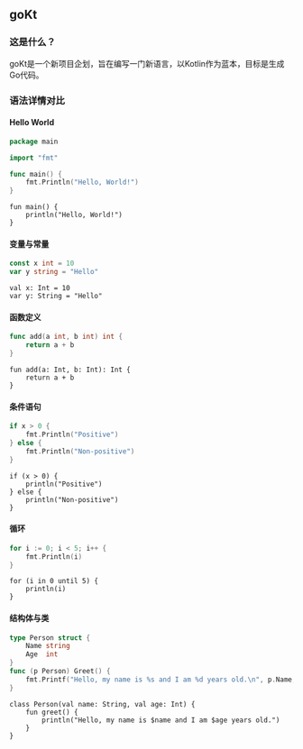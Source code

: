 ## goKt

### 这是什么？

goKt是一个新项目企划，旨在编写一门新语言，以Kotlin作为蓝本，目标是生成Go代码。

### 语法详情对比

#### Hello World

```go
package main

import "fmt"

func main() {
    fmt.Println("Hello, World!")
}
```

```goKt
fun main() {
    println("Hello, World!")
}
```

#### 变量与常量

```go
const x int = 10
var y string = "Hello"
```

```goKt
val x: Int = 10
var y: String = "Hello"
```

#### 函数定义

```go
func add(a int, b int) int {
    return a + b
}
```

```goKt
fun add(a: Int, b: Int): Int {
    return a + b
}
```

#### 条件语句

```go
if x > 0 {
    fmt.Println("Positive")
} else {
    fmt.Println("Non-positive")
}
```

```goKt
if (x > 0) {
    println("Positive")
} else {
    println("Non-positive")
}
```
#### 循环

```go
for i := 0; i < 5; i++ {
    fmt.Println(i)
}
```

```goKt
for (i in 0 until 5) {
    println(i)
}
```

#### 结构体与类

```go
type Person struct {
    Name string
    Age  int
}
func (p Person) Greet() {
    fmt.Printf("Hello, my name is %s and I am %d years old.\n", p.Name, p.Age)
}
```

```goKt
class Person(val name: String, val age: Int) {
    fun greet() {
        println("Hello, my name is $name and I am $age years old.")
    }
}
```